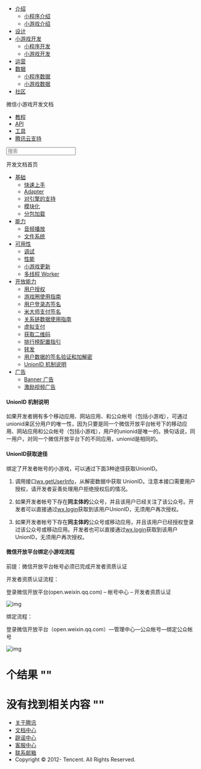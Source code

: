 <div class="book with-summary">

<div class="head">

<div class="head_box">

# [](javascript:; "_('微信公众平台 小程序')")

<div class="header_ctrls">

*   [介绍](javascript:;)
    *   [小程序介绍](https://mp.weixin.qq.com/debug/wxadoc/introduction/index.html)
    *   [小游戏介绍](https://mp.weixin.qq.com/debug/wxagame/introduction/index.html)
*   [设计](https://mp.weixin.qq.com/debug/wxadoc/design/index.html)
*   [小游戏开发](javascript:;)
    *   [小程序开发](https://mp.weixin.qq.com/debug/wxadoc/dev/index.html)
    *   [小游戏开发](https://mp.weixin.qq.com/debug/wxagame/dev/index.html)
*   [运营](https://mp.weixin.qq.com/debug/wxadoc/product/index.html)
*   [数据](javascript:;)
    *   [小程序数据](https://mp.weixin.qq.com/debug/wxadoc/analysis/index.html)
    *   [小游戏数据](https://mp.weixin.qq.com/debug/wxagame/analysis/index.html)
*   [社区](https://developers.weixin.qq.com/)

</div>

</div>

</div>

<div class="sub_nav_box">

<div class="sub_nav_inner">

<div class="book-summary-opr" id="js-book-summary-opr"><a class="book-summary-btn"></a></div>

<div class="top_sub_nav">

<div class="top_title_wap"><span class="icon_title icon_dev"></span>

微信小游戏开发文档

</div>

*   [教程](../../)
*   [API](../../document/render/canvas/wx.createCanvas.html)
*   [工具](../../devtools/devtools.html)
*   [腾讯云支持](../../qcloud/qcloud.html)

</div>

<div id="book-search-input" role="search">

<form><label for="search-input" class="search-icon" id="js-search-icon"></label><input type="text" id="search-input" name="search-input" placeholder="搜索"> </form>

</div>

</div>

</div>

<div class="book-summary">

<div class="book-summary-home" id="js-summary-home"><a><span class="icon_home_s icon_dev"></span><span class="s_title_2">开发文档首页</span></a></div>

<nav role="navigation">

*   [基础](../../)
    *   [快速上手](../../)
    *   [Adapter](../base/adapter.html)
    *   [对引擎的支持](../base/engine.html)
    *   [模块化](../base/module.html)
    *   [分包加载](../base/subpackages.html)
*   [能力](../ability/audio.html)
    *   [音频播放](../ability/audio.html)
    *   [文件系统](../ability/file-system.html)
*   [可用性](../usability/debug.html)
    *   [调试](../usability/debug.html)
    *   [性能](../usability/performance.html)
    *   [小游戏更新](../usability/update.html)
    *   [多线程 Worker](../usability/worker.html)
*   [开放能力](authorize.html)
    *   [用户授权](authorize.html)
    *   [游戏圈使用指南](game-club.html)
    *   [用户登录态签名](http-signature.html)
    *   [米大师支付签名](midas-signature.html)
    *   [关系链数据使用指南](open-data.html)
    *   [虚拟支付](payment.html)
    *   [获取二维码](qrcode.html)
    *   [排行榜配置指引](ranklist.html)
    *   [转发](share.html)
    *   [用户数据的签名验证和加解密](signature.html)
    *   [UnionID 机制说明](union-id.html)
*   [广告](../ad/banner-ad.html)
    *   [Banner 广告](../ad/banner-ad.html)
    *   [激励视频广告](../ad/rewarded-video-ad.html)

</nav>

</div>

<div class="book-body">

<div class="body-inner">

<div class="page-wrapper" tabindex="-1" role="main">

<div class="page-inner">

<div id="book-search-results">

<div class="search-noresults">

<section class="normal markdown-section">

#### UnionID 机制说明

如果开发者拥有多个移动应用、网站应用、和公众帐号（包括小游戏），可通过unionid来区分用户的唯一性，因为只要是同一个微信开放平台帐号下的移动应用、网站应用和公众帐号（包括小游戏），用户的unionid是唯一的。换句话说，同一用户，对同一个微信开放平台下的不同应用，unionid是相同的。

#### UnionID获取途径

绑定了开发者帐号的小游戏，可以通过下面3种途径获取UnionID。

1.  调用接口[wx.getUserInfo](../../document/open-api/data/wx.getUserInfo.html)，从解密数据中获取 UnionID。注意本接口需要用户授权，请开发者妥善处理用户拒绝授权后的情况。

2.  如果开发者帐号下存在**同主体的**公众号，并且该用户已经关注了该公众号。开发者可以直接通过[wx.login](../../document/open-api/login/wx.login.html)获取到该用户UnionID，无须用户再次授权。

3.  如果开发者帐号下存在**同主体的**公众号或移动应用，并且该用户已经授权登录过该公众号或移动应用。开发者也可以直接通过[wx.login](../../document/open-api/login/wx.login.html)获取到该用户UnionID，无须用户再次授权。

#### 微信开放平台绑定小游戏流程

前提：微信开放平台帐号必须已完成开发者资质认证

开发者资质认证流程：

登录微信开放平台(open.weixin.qq.com) – 帐号中心 – 开发者资质认证

![img](../../image/open.png)

绑定流程：

登录微信开放平台（open.weixin.qq.com）—管理中心—公众帐号—绑定公众帐号

![img](../../image/union_bind.png)

</section>

</div>

<div class="search-results">

<div class="has-results">

# <span class="search-results-count"></span>个结果 "<span class="search-query"></span>"

</div>

<div class="no-results">

# 没有找到相关内容 "<span class="search-query"></span>"

</div>

</div>

</div>

</div>

</div>

<div class="foot" id="footer">

*   [关于腾讯](http://www.tencent.com/zh-cn/index.shtml)
*   [文档中心](https://mp.weixin.qq.com/debug/wxadoc/introduction/index.html?t=1484641676)
*   [辟谣中心](https://mp.weixin.qq.com/cgi-bin/opshowpage?action=dispelinfo&lang=zh_CN&begin=1&count=9)
*   [客服中心](http://kf.qq.com/faq/120911VrYVrA1509086vyumm.html)
*   [联系邮箱](mailto:weixinmp@qq.com)
*   Copyright © 2012-<span id="s_copyright_year"></span> Tencent. All Rights Reserved.

</div>

</div>

[](signature.html)[](../ad/banner-ad.html)</div>

</div>